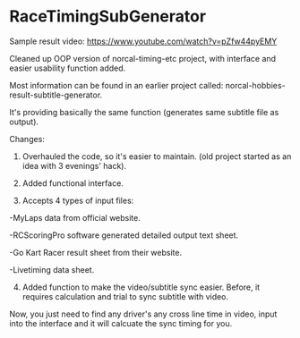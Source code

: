 RaceTimingSubGenerator
======================

Sample result video: https://www.youtube.com/watch?v=pZfw44pyEMY

Cleaned up OOP version of norcal-timing-etc project, with interface and easier usability function added.

Most information can be found in an earlier project called: norcal-hobbies-result-subtitle-generator.

It's providing basically the same function (generates same subtitle file as output).

Changes:

1. Overhauled the code, so it's easier to maintain. (old project started as an idea with 3 evenings' hack).

2. Added functional interface. 

3. Accepts 4 types of input files:

  -MyLaps data from official website.
  
  -RCScoringPro software generated detailed output text sheet.
  
  -Go Kart Racer result sheet from their website.
  
  -Livetiming data sheet. 
  
4. Added function to make the video/subtitle sync easier. 
    Before, it requires calculation and trial to sync subtitle with video.

  Now, you just need to find any driver's any cross line time in video, input into the interface and it will calcuate the sync timing for you.
  
